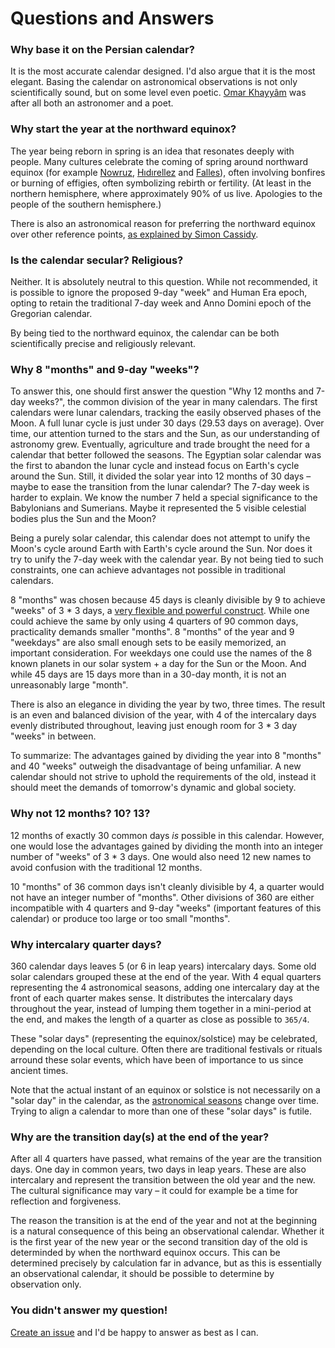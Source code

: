 # Questions and Answers

### Why base it on the Persian calendar?

It is the most accurate calendar designed. I'd also argue that it is the most elegant. Basing the calendar on astronomical observations is not only scientifically sound, but on some level even poetic. [Omar Khayyâm](https://en.wikipedia.org/wiki/Omar_Khayyam) was after all both an astronomer and a poet.

### Why start the year at the northward equinox?

The year being reborn in spring is an idea that resonates deeply with people. Many cultures celebrate the coming of spring around northward equinox (for example [Nowruz](https://en.wikipedia.org/wiki/Nowruz), [Hıdırellez](https://en.wikipedia.org/wiki/H%C4%B1d%C4%B1rellez) and [Falles](https://en.wikipedia.org/wiki/Falles)), often involving bonfires or burning of effigies, often symbolizing rebirth or fertility. (At least in the northern hemisphere, where approximately 90% of us live. Apologies to the people of the southern hemisphere.)

There is also an astronomical reason for preferring the northward equinox over other reference points, [as explained by Simon Cassidy](https://www.hermetic.ch/cal_stud/cassidy/howlong.htm).

### Is the calendar secular? Religious?

Neither. It is absolutely neutral to this question. While not recommended, it is possible to ignore the proposed 9-day "week" and Human Era epoch, opting to retain the traditional 7-day week and Anno Domini epoch of the Gregorian calendar.

By being tied to the northward equinox, the calendar can be both scientifically precise and religiously relevant.

### Why 8 "months" and 9-day "weeks"?

To answer this, one should first answer the question "Why 12 months and 7-day weeks?", the common division of the year in many calendars. The first calendars were lunar calendars, tracking the easily observed phases of the Moon. A full lunar cycle is just under 30 days (29.53 days on average). Over time, our attention turned to the stars and the Sun, as our understanding of astronomy grew. Eventually, agriculture and trade brought the need for a calendar that better followed the seasons. The Egyptian solar calendar was the first to abandon the lunar cycle and instead focus on Earth's cycle around the Sun. Still, it divided the solar year into 12 months of 30 days – maybe to ease the transition from the lunar calendar? The 7-day week is harder to explain. We know the number 7 held a special significance to the Babylonians and Sumerians. Maybe it represented the 5 visible celestial bodies plus the Sun and the Moon?

Being a purely solar calendar, this calendar does not attempt to unify the Moon's cycle around Earth with Earth's cycle around the Sun. Nor does it try to unify the 7-day week with the calendar year. By not being tied to such constraints, one can achieve advantages not possible in traditional calendars.

8 "months" was chosen because 45 days is cleanly divisible by 9 to achieve "weeks" of 3 * 3 days, a [very flexible and powerful construct](https://www.hermetic.ch/cal_stud/ltc/ltc.htm#advantages). While one could achieve the same by only using 4 quarters of 90 common days, practicality demands smaller "months". 8 "months" of the year and 9 "weekdays" are also small enough sets to be easily memorized, an important consideration. For weekdays one could use the names of the 8 known planets in our solar system + a day for the Sun or the Moon. And while 45 days are 15 days more than in a 30-day month, it is not an unreasonably large "month".

There is also an elegance in dividing the year by two, three times. The result is an even and balanced division of the year, with 4 of the intercalary days evenly distributed throughout, leaving just enough room for 3 * 3 day "weeks" in between.

To summarize: The advantages gained by dividing the year into 8 "months" and 40 "weeks" outweigh the disadvantage of being unfamiliar. A new calendar should not strive to uphold the requirements of the old, instead it should meet the demands of tomorrow's dynamic and global society.

### Why not 12 months? 10? 13?

12 months of exactly 30 common days _is_ possible in this calendar. However, one would lose the advantages gained by dividing the month into an integer number of "weeks" of 3 * 3 days. One would also need 12 new names to avoid confusion with the traditional 12 months.

10 "months" of 36 common days isn't cleanly divisible by 4, a quarter would not have an integer number of "months". Other divisions of 360 are either incompatible with 4 quarters and 9-day "weeks" (important features of this calendar) or produce too large or too small "months".

### Why intercalary quarter days?

360 calendar days leaves 5 (or 6 in leap years) intercalary days. Some old solar calendars grouped these at the end of the year. With 4 equal quarters representing the 4 astronomical seasons, adding one intercalary day at the front of each quarter makes sense. It distributes the intercalary days throughout the year, instead of lumping them together in a mini-period at the end, and makes the length of a quarter as close as possible to `365/4`.

These "solar days" (representing the equinox/solstice) may be celebrated, depending on the local culture. Often there are traditional festivals or rituals arround these solar events, which have been of importance to us since ancient times.

Note that the actual instant of an equinox or solstice is not necessarily on a "solar day" in the calendar, as the [astronomical seasons](https://en.wikipedia.org/wiki/Season#Astronomical) change over time. Trying to align a calendar to more than one of these "solar days" is futile.

### Why are the transition day(s) at the end of the year?

After all 4 quarters have passed, what remains of the year are the transition days. One day in common years, two days in leap years. These are also intercalary and represent the transition between the old year and the new. The cultural significance may vary – it could for example be a time for reflection and forgiveness.

The reason the transition is at the end of the year and not at the beginning is a natural consequence of this being an observational calendar. Whether it is the first year of the new year or the second transition day of the old is determinded by when the northward equinox occurs. This can be determined precisely by calculation far in advance, but as this is essentially an observational calendar, it should be possible to determine by observation only.

### You didn't answer my question!

[Create an issue](https://github.com/joakim/calendar/issues/new) and I'd be happy to answer as best as I can.
